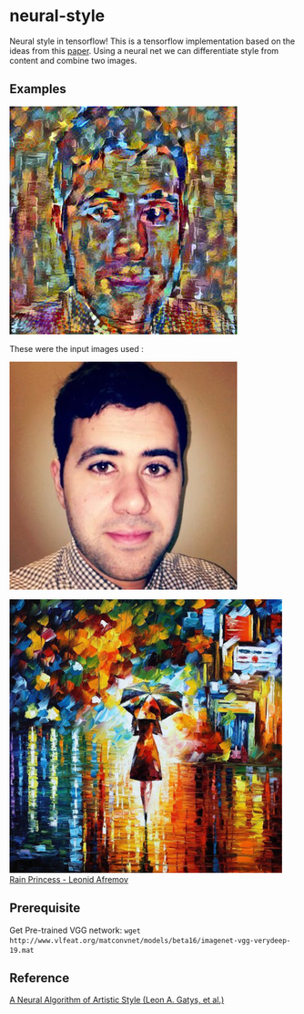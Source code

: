 # neural-style 

Neural style in tensorflow! This is a tensorflow implementation based on the ideas from this [paper][paper]. Using a neural net we can differentiate style from content and combine two images.

## Examples

![output](images/output_content-alaa.jpg)

These were the input images used :

![input-content](images/content-alaa.jpg)


![input-style](images/style-rain-princess.jpg)
[Rain Princess - Leonid Afremov][rain]



## Prerequisite
Get Pre-trained VGG network:
```wget http://www.vlfeat.org/matconvnet/models/beta16/imagenet-vgg-verydeep-19.mat```


## Reference
[A Neural Algorithm of Artistic Style (Leon A. Gatys, et al.)][paper]

[paper]: http://arxiv.org/abs/1508.06576
[rain]: https://afremov.com/RAIN-PRINCESS-Palette-knife-Oil-Painting-on-Canvas-by-Leonid-Afremov-Size-30-x30.html